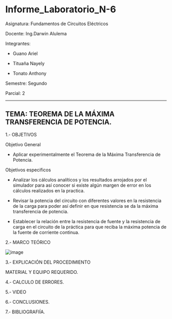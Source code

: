 # Informe_Laboratorio_N-6

Asignatura: Fundamentos de Circuitos Eléctricos

Docente: Ing.Darwin Alulema

Integrantes:

* Guano Ariel

* Tituaña Nayely

* Tonato Anthony

Semestre: Segundo

Parcial: 2

--------------------------------------------------------------------------------------------------------------------------
TEMA: TEOREMA DE LA MÁXIMA TRANSFERENCIA DE POTENCIA.
--------------------------------------------------------------------------------------------------------------------------

1.- OBJETIVOS

Objetivo General

* Aplicar experimentalmente el Teorema de la Máxima Transferencia de Potencia.

Objetivos especificos

* Analizar los cálculos analíticos y los resultados arrojados por el simulador para así conocer si existe algún margen de error en los cálculos realizados en la practica.

* Revisar la potencia del circuito con diferentes valores en la resistencia de la carga para poder así definir en que resistencia se da la máxima transferencia 
de potencia.

* Establecer la relación entre la resistencia de fuente y la resistencia de carga en el circuito de la práctica para que reciba la máxima potencia de la fuente de corriente continua.

2.- MARCO TEÓRICO

![image](https://user-images.githubusercontent.com/105722861/178858384-63b8a4a5-6fac-426f-b6af-0727ba3fe6ce.png)

3.- EXPLICACIÓN DEL PROCEDIMIENTO

MATERIAL Y EQUIPO REQUERIDO.

4.- CALCULO DE ERRORES.

5.- VIDEO

6.- CONCLUSIONES.

7.- BIBLIOGRAFIÍA.




